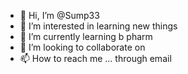 - 👋 Hi, I’m @Sump33
- 👀 I’m interested in learning new things
- 🌱 I’m currently learning b pharm
- 💞️ I’m looking to collaborate on 
- 📫 How to reach me ... through email

<!---
Sump33/Sump33 is a ✨ special ✨ repository because its `README.md` (this file) appears on your GitHub profile.
You can click the Preview link to take a look at your changes.
--->
